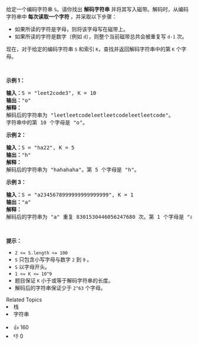 <p>给定一个编码字符串 <code>S</code>。请你找出<em> </em><strong>解码字符串</strong> 并将其写入磁带。解码时，从编码字符串中<strong> 每次读取一个字符 </strong>，并采取以下步骤：</p>

<ul>
	<li>如果所读的字符是字母，则将该字母写在磁带上。</li>
	<li>如果所读的字符是数字（例如 <code>d</code>），则整个当前磁带总共会被重复写&nbsp;<code>d-1</code> 次。</li>
</ul>

<p>现在，对于给定的编码字符串 <code>S</code> 和索引 <code>K</code>，查找并返回解码字符串中的第&nbsp;<code>K</code>&nbsp;个字母。</p>

<p>&nbsp;</p>

<p><strong>示例 1：</strong></p>

<pre><strong>输入：</strong>S = &quot;leet2code3&quot;, K = 10
<strong>输出：</strong>&quot;o&quot;
<strong>解释：</strong>
解码后的字符串为 &quot;leetleetcodeleetleetcodeleetleetcode&quot;。
字符串中的第 10 个字母是 &quot;o&quot;。
</pre>

<p><strong>示例 2：</strong></p>

<pre><strong>输入：</strong>S = &quot;ha22&quot;, K = 5
<strong>输出：</strong>&quot;h&quot;
<strong>解释：</strong>
解码后的字符串为 &quot;hahahaha&quot;。第 5 个字母是 &quot;h&quot;。
</pre>

<p><strong>示例 3：</strong></p>

<pre><strong>输入：</strong>S = &quot;a2345678999999999999999&quot;, K = 1
<strong>输出：</strong>&quot;a&quot;
<strong>解释：</strong>
解码后的字符串为 &quot;a&quot; 重复 8301530446056247680 次。第 1 个字母是 &quot;a&quot;。
</pre>

<p>&nbsp;</p>

<p><strong>提示：</strong></p>

<ul>
	<li><code>2 &lt;= S.length &lt;= 100</code></li>
	<li><code>S</code>&nbsp;只包含小写字母与数字 <code>2</code> 到 <code>9</code> 。</li>
	<li><code>S</code>&nbsp;以字母开头。</li>
	<li><code>1 &lt;= K &lt;= 10^9</code></li>
	<li>题目保证 <code>K</code> 小于或等于解码字符串的长度。</li>
	<li>解码后的字符串保证少于&nbsp;<code>2^63</code>&nbsp;个字母。</li>
</ul>
<div><div>Related Topics</div><div><li>栈</li><li>字符串</li></div></div><br><div><li>👍 160</li><li>👎 0</li></div>